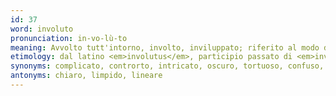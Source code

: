 ```yaml
---
id: 37
word: involuto
pronunciation: in-vo-lù-to
meaning: Avvolto tutt'intorno, involto, inviluppato; riferito al modo di scrivere o di parlare, complesso, intricato e perciò oscuro; in botanica, detto della prefogliazione, quando le foglie presentano il bordo ripiegato all’interno verso la pagina superiore
etimology: dal latino <em>involutus</em>, participio passato di <em>invòlvere</em> 'involgere'
synonyms: complicato, controrto, intricato, oscuro, tortuoso, confuso, ferraginoso
antonyms: chiaro, limpido, lineare
---
```

